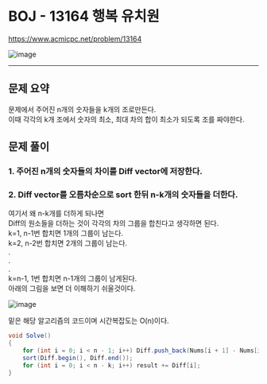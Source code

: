 # BOJ - 13164 행복 유치원

https://www.acmicpc.net/problem/13164

![image](https://user-images.githubusercontent.com/76749472/161412046-1547e8f5-6f02-40cb-8a33-15380a5d3a65.png)

<hr/>

## 문제 요약
문제에서 주어진 n개의 숫자들을 k개의 조로만든다. <br>
이때 각각의 k개 조에서 숫자의 최소, 최대 차의 합이 최소가 되도록 조를 짜야한다.

## 문제 풀이
### 1. 주어진 n개의 숫자들의 차이를 Diff vector에 저장한다.<br>
### 2. Diff vector를 오름차순으로 sort 한뒤 n-k개의 숫자들을 더한다.<br>

여기서 왜 n-k개를 더하게 되나면<br>
Diff의 원소들을 더하는 것이 각각의 차의 그룹을 합친다고 생각하면 된다.<br>
  k=1, n-1번 합치면 1개의 그룹이 남는다.<br>
  k=2, n-2번 합치면 2개의 그룹이 남는다.<br>
  .<br>
  .<br>
  .<br>
  k=n-1, 1번 합치면 n-1개의 그룹이 남게된다.<br>
아래의 그림을 보면 더 이해하기 쉬울것이다.<br>

![image](https://user-images.githubusercontent.com/76749472/161413336-209b65c1-6fe1-4e93-956a-3de4a165c1b2.png)<br>


밑은 해당 알고리즘의 코드이며 시간복잡도는 O(n)이다.
```csharp
void Solve()
{
	for (int i = 0; i < n - 1; i++) Diff.push_back(Nums[i + 1] - Nums[i]);
	sort(Diff.begin(), Diff.end());
	for (int i = 0; i < n - k; i++) result += Diff[i];
}
```
